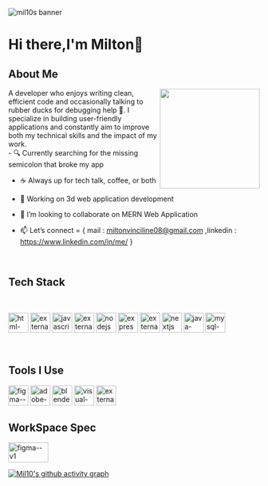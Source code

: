![mil10s banner](https://res.cloudinary.com/dl3lloezx/image/upload/v1745792281/git_banner_qf1kfp.jpg)
# Hi there,I'm Milton👋

## About Me
<img src="https://res.cloudinary.com/dl3lloezx/image/upload/v1745809692/download_yg9ejz.gif"  align="right" width="200" height="200">
A developer who enjoys writing clean, efficient code and occasionally talking to rubber ducks for debugging help 🐤.
I specialize in building user-friendly applications and constantly aim to improve both my technical skills and the impact of my work.
</br>
- 🔍 Currently searching for the missing semicolon that broke my app

- ☕ Always up for tech talk, coffee, or both

- 🎨 Working on 3d web application development

- 👯 I’m looking to collaborate on MERN Web Application

- 📫 Let’s connect = { mail : miltonvinciline08@gmail.com ,linkedin : https://www.linkedin.com/in/me/ }

</br>

## Tech Stack

</br>

<img width="40" height="40" src="https://img.icons8.com/color/100/html-5--v1.png" alt="html-5--v1"/>  <img width="40" height="40"  src="https://img.icons8.com/external-tal-revivo-shadow-tal-revivo/100/external-cascading-style-sheets-language-used-for-describing-the-presentation-of-a-document-logo-shadow-tal-revivo.png" alt="external-cascading-style-sheets-language-used-for-describing-the-presentation-of-a-document-logo-shadow-tal-revivo"/>  <img width="40" height="40" src="https://img.icons8.com/color/100/javascript--v1.png" alt="javascript--v1"/>  <img width="40" height="40"  src="https://img.icons8.com/external-tal-revivo-color-tal-revivo/100/external-react-a-javascript-library-for-building-user-interfaces-logo-color-tal-revivo.png" alt="external-react-a-javascript-library-for-building-user-interfaces-logo-color-tal-revivo"/>  <img width="40" height="40"  src="https://img.icons8.com/color/100/nodejs.png" alt="nodejs"/>  <img width="40" height="40"  src="https://img.icons8.com/ios/100/express-js.png" alt="express-js"/>  <img width="40" height="40" src="https://img.icons8.com/external-tal-revivo-shadow-tal-revivo/100/external-mongodb-a-cross-platform-document-oriented-database-program-logo-shadow-tal-revivo.png" alt="external-mongodb-a-cross-platform-document-oriented-database-program-logo-shadow-tal-revivo"/>  <img width="40" height="40"  src="https://img.icons8.com/fluency/100/nextjs.png" alt="nextjs"/>  <img width="40" height="40"  src="https://img.icons8.com/color/100/java-coffee-cup-logo--v1.png" alt="java-coffee-cup-logo--v1"/>  <img width="40" height="40" src="https://img.icons8.com/color/100/mysql-logo.png" alt="mysql-logo"/>

</br>

## Tools I Use

<img width="40" height="40" src="https://img.icons8.com/color/100/figma--v1.png" alt="figma--v1"/>  <img width="40" height="40" src="https://img.icons8.com/3d-fluency/94/adobe-photoshop.png" alt="adobe-photoshop"/>  <img width="40" height="40" src="https://img.icons8.com/bubbles/100/blender-3d.png" alt="blender-3d"/>  <img width="40" height="40" src="https://img.icons8.com/color/100/visual-studio-code-2019.png" alt="visual-studio-code-2019"/>  <img width="40" height="40" src="https://img.icons8.com/external-tal-revivo-color-tal-revivo/96/external-postman-is-the-only-complete-api-development-environment-logo-color-tal-revivo.png" alt="external-postman-is-the-only-complete-api-development-environment-logo-color-tal-revivo"/>

## WorkSpace Spec
<img width="80" height="40" src="https://img.shields.io/badge/AMD-Ryzen_7_3800X-ED1C24?style=for-the-badge&logo=amd&logoColor=white" alt="figma--v1"/>




[![Mil10's github activity graph](https://github-readme-activity-graph.vercel.app/graph?username=Mil10x&bg_color=000000&color=ffffff&line=1c61ba&point=ffffff&area=true&hide_border=true)](https://github.com/ashutosh00710/github-readme-activity-graph)

